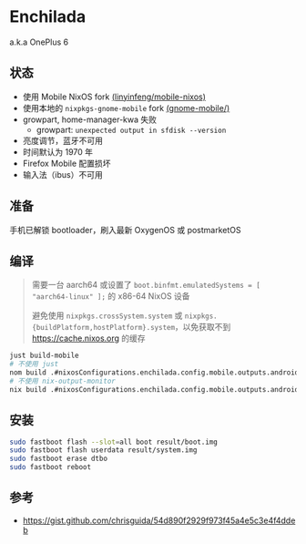# Enchilada

a.k.a OnePlus 6

## 状态

- 使用 Mobile NixOS fork [(linyinfeng/mobile-nixos)](https://github.com/linyinfeng/mobile-nixos/tree/development)
- 使用本地的 `nixpkgs-gnome-mobile` fork [(gnome-mobile/)](gnome-mobile/)
- growpart, home-manager-kwa 失败
  - growpart: `unexpected output in sfdisk --version`
- 亮度调节，蓝牙不可用
- 时间默认为 1970 年
- Firefox Mobile 配置损坏
- 输入法（ibus）不可用

## 准备

手机已解锁 bootloader，刷入最新 OxygenOS 或 postmarketOS

## 编译

> 需要一台 aarch64 或设置了 `boot.binfmt.emulatedSystems = [ "aarch64-linux" ];` 的 x86-64 NixOS 设备
>
> 避免使用 `nixpkgs.crossSystem.system` 或 `nixpkgs.{buildPlatform,hostPlatform}.system`，以免获取不到 https://cache.nixos.org 的缓存

```bash
just build-mobile
# 不使用 just
nom build .#nixosConfigurations.enchilada.config.mobile.outputs.android.android-fastboot-images
# 不使用 nix-output-monitor
nix build .#nixosConfigurations.enchilada.config.mobile.outputs.android.android-fastboot-images
```

## 安装

```bash
sudo fastboot flash --slot=all boot result/boot.img
sudo fastboot flash userdata result/system.img
sudo fastboot erase dtbo
sudo fastboot reboot
```

## 参考

- https://gist.github.com/chrisguida/54d890f2929f973f45a4e5c3e4f4ddeb
